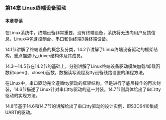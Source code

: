 ### 第14章 Linux终端设备驱动

#### 本章导读

在Linux系统中，终端设备非常重要，没有终端设备，系统将无法向用户反馈信息，Linux中包含控制台、串口和伪终端3类终端设备。

14.1节讲解了终端设备的概念及分类，14.2节讲解了Linux终端设备驱动的框架结构，重点描述tty_driver结构体及其成员。

14.3～14.5节在14.2节的基础上，分别讲解了Linux终端设备驱动模块加载/卸载函数和open()、close()函数，数据读写流程及tty设备线路设置的编程方法。

在Linux中，串口驱动完全遵循tty驱动的框架结构，但是进行了底层操作的再次封装，14.6节描述了Linux针对串口tty驱动的这一封装，14.7节则具体给出了串口tty驱动的实现方法。

14.8节基于14.6和14.7节的讲解给出了串口tty驱动的设计实例，即S3C6410集成UART的驱动。



